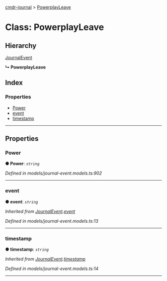 [cmdr-journal](../README.md) > [PowerplayLeave](../classes/powerplayleave.md)



# Class: PowerplayLeave

## Hierarchy


 [JournalEvent](journalevent.md)

**↳ PowerplayLeave**







## Index

### Properties

* [Power](powerplayleave.md#power)
* [event](powerplayleave.md#event)
* [timestamp](powerplayleave.md#timestamp)



---
## Properties
<a id="power"></a>

###  Power

**●  Power**:  *`string`* 

*Defined in models/journal-event.models.ts:902*





___

<a id="event"></a>

###  event

**●  event**:  *`string`* 

*Inherited from [JournalEvent](journalevent.md).[event](journalevent.md#event)*

*Defined in models/journal-event.models.ts:13*





___

<a id="timestamp"></a>

###  timestamp

**●  timestamp**:  *`string`* 

*Inherited from [JournalEvent](journalevent.md).[timestamp](journalevent.md#timestamp)*

*Defined in models/journal-event.models.ts:14*





___


